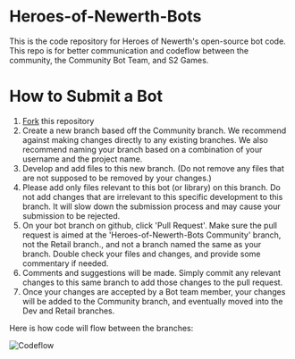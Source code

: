 Heroes-of-Newerth-Bots
======================

This is the code repository for Heroes of Newerth's open-source bot code. This repo is for better communication and codeflow between the community, the Community Bot Team, and S2 Games.

How to Submit a Bot
===================

1. [Fork](https://github.com/s2games/Heroes-of-Newerth-Bots/fork) this repository
2. Create a new branch based off the Community branch. We recommend against making changes directly to any existing branches. We also recommend naming your branch based on a combination of your username and the project name.
3. Develop and add files to this new branch. (Do not remove any files that are not supposed to be removed by your changes.)
4. Please add only files relevant to this bot (or library) on this branch. Do not add changes that are irrelevant to this specific development to this branch. It will slow down the submission process and may cause your submission to be rejected.
5. On your bot branch on github, click 'Pull Request'. Make sure the pull request is aimed at the 'Heroes-of-Newerth-Bots Community' branch, not the Retail branch., and not a branch named the same as your branch. Double check your files and changes, and provide some commentary if needed.
6. Comments and suggestions will be made. Simply commit any relevant changes to this same branch to add those changes to the pull request.
7. Once your changes are accepted by a Bot team member, your changes will be added to the Community branch, and eventually moved into the Dev and Retail branches.
 
Here is how code will flow between the branches:

![Codeflow](http://i.imgur.com/qsXW8ZV.jpg)
